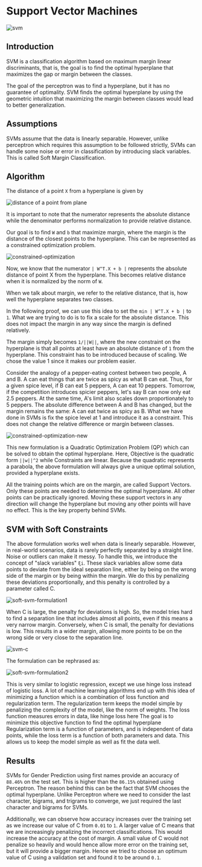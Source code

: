 # Support Vector Machines

<img src = "../assets/img/svm.jpg" alt="svm">

## Introduction

SVM is a classification algorithm based on maximum margin linear discriminants, that is, the goal is to find the optimal hyperplane that maximizes the gap or margin between the classes.

The goal of the perceptron was to find a hyperplane, but it has no guarantee of optimality. SVM finds the optimal hyperplane by using the geometric intuition that maximizing the margin between classes would lead to better generalization.

## Assumptions

SVMs assume that the data is linearly separable. However, unlike perceptron which requires this assumption to be followed strictly, SVMs can handle some noise or error in classification by introducing slack variables. This is called Soft Margin Classification. 

## Algorithm

The distance of a point `X` from a hyperplane is given by 

<img src="../assets/img/distance-of-point.png" alt="distance of a point from plane">

It is important to note that the numerator represents the absolute distance while the denominator performs normalization to provide relative distance.

Our goal is to find `W` and `b` that maximize margin, where the margin is the distance of the closest points to the hyperplane. This can be represented as a constrained optimization problem.

<img src="../assets/img/constrained-optimization.jpeg" alt="constrained-optimization">

Now, we know that the numerator `| W^T.X + b |` represents the absolute distance of point X from the hyperplane. This becomes relative distance when it is normalized by the norm of `W`.

When we talk about margin, we refer to the relative distance, that is, how well the hyperplane separates two classes.

In the following proof, we can use this idea to set the `min | W^T.X + b |` to `1`. What we are trying to do is to fix a scale for the absolute distance. This does not impact the margin in any way since the margin is defined relatively.

The margin simply becomes `1/||W||`, where the new constraint on the hyperplane is that all points at least have an absolute distance of `1` from the hyperplane. This constraint has to be introduced because of scaling. We chose the value 1 since it makes our problem easier.

Consider the analogy of a pepper-eating contest between two people, A and B. A can eat things that are twice as spicy as what B can eat. Thus, for a given spice level, if B can eat 5 peppers, A can eat 10 peppers. Tomorrow, if the competition introduces spicier peppers, let's say B can now only eat 2.5 peppers. At the same time, A's limit also scales down proportionately to 5 peppers. The absolute difference between A and B has changed, but the margin remains the same: A can eat twice as spicy as B. What we have done in SVMs is fix the spice level at 1 and introduce it as a constraint. This does not change the relative difference or margin between classes.

<img src="../assets/img/constrained-optimization-new.jpeg" alt="constrained-optimization-new">

This new formulation is a Quadratic Optimization Problem (QP) which can be solved to obtain the optimal hyperplane. Here, Objective is the quadratic form `||w||^2` while Constraints are linear. Because the quadratic represents a parabola, the above formulation will always give a unique optimal solution, provided a hyperplane exists.

All the training points which are on the margin, are called Support Vectors. Only these points are needed to determine the optimal hyperplane. All other points can be practically ignored. Moving these support vectors in any direction will change the hyperplane but moving any other points will have no effect. This is the key property behind SVMs.

## SVM with Soft Constraints

The above formulation works well when data is linearly separable. However, in real-world scenarios, data is rarely perfectly separated by a straight line. Noise or outliers can make it messy. To handle this, we introduce the concept of "slack variables" `ξi`. These slack variables allow some data points to deviate from the ideal separation line, either by being on the wrong side of the margin or by being within the margin. We do this by penalizing these deviations proportionally, and this penalty is controlled by a parameter called C.

<img src="../assets/img/soft-svm-formulation1.jpeg" alt="soft-svm-formulation1">

When C is large, the penalty for deviations is high. So, the model tries hard to find a separation line that includes almost all points, even if this means a very narrow margin. Conversely, when C is small, the penalty for deviations is low. This results in a wider margin, allowing more points to be on the wrong side or very close to the separation line.

<img src="../assets/img/svm-c.png" alt="svm-c">

The formulation can be rephrased as:

<img src="../assets/img/soft-svm-formulation2.jpeg" alt="soft-svm-formulation2">

This is very similar to logistic regression, except we use hinge loss instead of logistic loss. A lot of machine learning algorithms end up with this idea of minimizing a function which is a combination of loss function and regularization term. The regularization term keeps the model simple by penalizing the complexity of the model, like the norm of weights. The loss function measures errors in data, like hinge loss here The goal is to minimize this objective function to find the optimal hyperplane Regularization term is a function of parameters, and is independent of data points, while the loss term is a function of both parameters and data. This allows us to keep the model simple as well as fit the data well.

## Results

SVMs for Gender Prediction using first names provide an accuracy of `88.46%` on the test set. This is higher than the `86.15%` obtained using Perceptron. The reason behind this can be the fact that SVM chooses the optimal hyperplane. Unlike Perceptron where we need to consider the last character, bigrams, and trigrams to converge, we just required the last character and bigrams for SVMs. 

Additionally, we can observe how accuracy increases over the training set as we increase our value of C from `0.01` to `1`. A larger value of C means that we are increasingly penalizing the incorrect classifications. This would increase the accuracy at the cost of margin. A small value of C would not penalize so heavily and would hence allow more error on the training set, but it will provide a bigger margin. Hence we tried to choose an optimum value of C using a validation set and found it to be around `0.1`.
